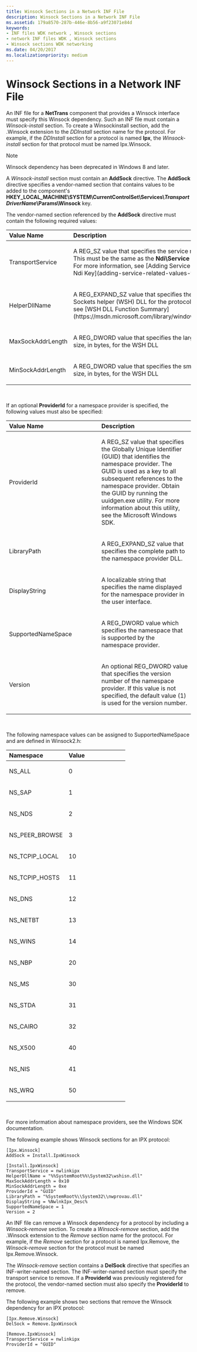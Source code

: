 ```yaml
---
title: Winsock Sections in a Network INF File
description: Winsock Sections in a Network INF File
ms.assetid: 179a8570-287b-446e-8b56-a9f23071e84d
keywords:
- INF files WDK network , Winsock sections
- network INF files WDK , Winsock sections
- Winsock sections WDK networking
ms.date: 04/20/2017
ms.localizationpriority: medium
---
```


# Winsock Sections in a Network INF File




An INF file for a **NetTrans** component that provides a Winsock interface must specify this Winsock dependency. Such an INF file must contain a *Winsock-install* section. To create a Winsockinstall section, add the .Winsock extension to the *DDInstall* section name for the protocol. For example, if the *DDInstall* section for a protocol is named **Ipx**, the *Winsock-install* section for that protocol must be named Ipx.Winsock.

> [!NOTE] 
> Winsock dependency has been deprecated in Windows 8 and later.


A *Winsock-install* section must contain an **AddSock** directive. The **AddSock** directive specifies a vendor-named section that contains values to be added to the component's **HKEY\_LOCAL\_MACHINE\\SYSTEM\\CurrentControlSet\\Services\\*TransportDriverName*\\Params\\Winsock** key.

The vendor-named section referenced by the **AddSock** directive must contain the following required values:

<table>
<colgroup>
<col width="50%" />
<col width="50%" />
</colgroup>
<thead>
<tr class="header">
<th align="left">Value Name</th>
<th align="left">Description</th>
</tr>
</thead>
<tbody>
<tr class="odd">
<td align="left"><p>TransportService</p></td>
<td align="left"><p>A REG_SZ value that specifies the service name of the protocol. This must be the same as the <strong>Ndi\Service</strong> value for the protocol. For more information, see [Adding Service-Related Values to the Ndi Key](adding-service-related-values-to-the-ndi-key.md).</p></td>
</tr>
<tr class="even">
<td align="left"><p>HelperDllName</p></td>
<td align="left"><p>A REG_EXPAND_SZ value that specifies the path to the Windows Sockets helper (WSH) DLL for the protocol. For more information, see [WSH DLL Function Summary](https://msdn.microsoft.com/library/windows/hardware/ff566260).</p></td>
</tr>
<tr class="odd">
<td align="left"><p>MaxSockAddrLength</p></td>
<td align="left"><p>A REG_DWORD value that specifies the largest valid SOCKADDR size, in bytes, for the WSH DLL</p></td>
</tr>
<tr class="even">
<td align="left"><p>MinSockAddrLength</p></td>
<td align="left"><p>A REG_DWORD value that specifies the smallest valid SOCKADDR size, in bytes, for the WSH DLL</p></td>
</tr>
</tbody>
</table>

 

If an optional **ProviderId** for a namespace provider is specified, the following values must also be specified:

<table>
<colgroup>
<col width="50%" />
<col width="50%" />
</colgroup>
<thead>
<tr class="header">
<th align="left">Value Name</th>
<th align="left">Description</th>
</tr>
</thead>
<tbody>
<tr class="odd">
<td align="left"><p>ProviderId</p></td>
<td align="left"><p>A REG_SZ value that specifies the Globally Unique Identifier (GUID) that identifies the namespace provider. The GUID is used as a key to all subsequent references to the namespace provider. Obtain the GUID by running the uuidgen.exe utility. For more information about this utility, see the Microsoft Windows SDK.</p></td>
</tr>
<tr class="even">
<td align="left"><p>LibraryPath</p></td>
<td align="left"><p>A REG_EXPAND_SZ value that specifies the complete path to the namespace provider DLL.</p></td>
</tr>
<tr class="odd">
<td align="left"><p>DisplayString</p></td>
<td align="left"><p>A localizable string that specifies the name displayed for the namespace provider in the user interface.</p></td>
</tr>
<tr class="even">
<td align="left"><p>SupportedNameSpace</p></td>
<td align="left"><p>A REG_DWORD value which specifies the namespace that is supported by the namespace provider.</p></td>
</tr>
<tr class="odd">
<td align="left"><p>Version</p></td>
<td align="left"><p>An optional REG_DWORD value that specifies the version number of the namespace provider. If this value is not specified, the default value (1) is used for the version number.</p></td>
</tr>
</tbody>
</table>

 

The following namespace values can be assigned to SupportedNameSpace and are defined in Winsock2.h:

<table>
<colgroup>
<col width="50%" />
<col width="50%" />
</colgroup>
<thead>
<tr class="header">
<th align="left">Namespace</th>
<th align="left">Value</th>
</tr>
</thead>
<tbody>
<tr class="odd">
<td align="left"><p>NS_ALL</p></td>
<td align="left"><p>0</p></td>
</tr>
<tr class="even">
<td align="left"><p>NS_SAP</p></td>
<td align="left"><p>1</p></td>
</tr>
<tr class="odd">
<td align="left"><p>NS_NDS</p></td>
<td align="left"><p>2</p></td>
</tr>
<tr class="even">
<td align="left"><p>NS_PEER_BROWSE</p></td>
<td align="left"><p>3</p></td>
</tr>
<tr class="odd">
<td align="left"><p>NS_TCPIP_LOCAL</p></td>
<td align="left"><p>10</p></td>
</tr>
<tr class="even">
<td align="left"><p>NS_TCPIP_HOSTS</p></td>
<td align="left"><p>11</p></td>
</tr>
<tr class="odd">
<td align="left"><p>NS_DNS</p></td>
<td align="left"><p>12</p></td>
</tr>
<tr class="even">
<td align="left"><p>NS_NETBT</p></td>
<td align="left"><p>13</p></td>
</tr>
<tr class="odd">
<td align="left"><p>NS_WINS</p></td>
<td align="left"><p>14</p></td>
</tr>
<tr class="even">
<td align="left"><p>NS_NBP</p></td>
<td align="left"><p>20</p></td>
</tr>
<tr class="odd">
<td align="left"><p>NS_MS</p></td>
<td align="left"><p>30</p></td>
</tr>
<tr class="even">
<td align="left"><p>NS_STDA</p></td>
<td align="left"><p>31</p></td>
</tr>
<tr class="odd">
<td align="left"><p>NS_CAIRO</p></td>
<td align="left"><p>32</p></td>
</tr>
<tr class="even">
<td align="left"><p>NS_X500</p></td>
<td align="left"><p>40</p></td>
</tr>
<tr class="odd">
<td align="left"><p>NS_NIS</p></td>
<td align="left"><p>41</p></td>
</tr>
<tr class="even">
<td align="left"><p>NS_WRQ</p></td>
<td align="left"><p>50</p></td>
</tr>
</tbody>
</table>

 

For more information about namespace providers, see the Windows SDK documentation.

The following example shows Winsock sections for an IPX protocol:

```INF
[Ipx.Winsock]
AddSock = Install.IpxWinsock
 
[Install.IpxWinsock]
TransportService = nwlinkipx
HelperDllName = "%%SystemRoot%%\System32\wshisn.dll"
MaxSockAddrLength = 0x10
MinSockAddrLength = 0xe
ProviderId = "GUID"
LibraryPath = "%SystemRoot%\\System32\\nwprovau.dll"
DisplayString = %NwlnkIpx_Desc%
SupportedNameSpace = 1
Version = 2
```

An INF file can remove a Winsock dependency for a protocol by including a *Winsock-remove* section. To create a *Winsock-remove* section, add the .Winsock extension to the *Remove* section name for the protocol. For example, if the *Remove* section for a protocol is named Ipx.Remove, the *Winsock-remove* section for the protocol must be named Ipx.Remove.Winsock.

The *Winsock-remove* section contains a **DelSock** directive that specifies an INF-writer-named section. The INF-writer-named section must specify the transport service to remove. If a **ProviderId** was previously registered for the protocol, the vendor-named section must also specify the **ProviderId** to remove.

The following example shows two sections that remove the Winsock dependency for an IPX protocol:

```INF
[Ipx.Remove.Winsock]
DelSock = Remove.IpxWinsock
 
[Remove.IpxWinsock]
TransportService = nwlinkipx
ProviderId = "GUID"
```

 

 





